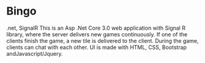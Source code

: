 # Bingo
.net, SignalR
This is an Asp .Net Core 3.0 web application with Signal R library, where the server delivers new games continuously.
If one of the clients finish the game, a new tile is delivered to the client.
During the game, clients can chat with each other. UI is made with HTML, CSS, Bootstrap andJavascript/Jquery.
